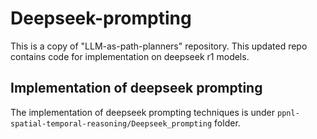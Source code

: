 # Deepseek-prompting
This is a copy of "LLM-as-path-planners" repository. This updated repo contains code for implementation on deepseek r1 models.

## Implementation of deepseek prompting
The implementation of deepseek prompting techniques is under `ppnl-spatial-temporal-reasoning/Deepseek_prompting` folder.
